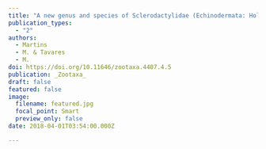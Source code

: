 ```yaml
---
title: "A new genus and species of Sclerodactylidae (Echinodermata: Holothuroidea: Sclerothyoninae) from the Pacific coast of Panama, and assignment of Neopentamera anexigua to Sclerothyoninae"
publication_types:
  - "2"
authors:
  - Martins
  - M. & Tavares
  - M.
doi: https://doi.org/10.11646/zootaxa.4407.4.5
publication: _Zootaxa_
draft: false
featured: false
image:
  filename: featured.jpg
  focal_point: Smart
  preview_only: false
date: 2018-04-01T03:54:00.000Z

---
```

